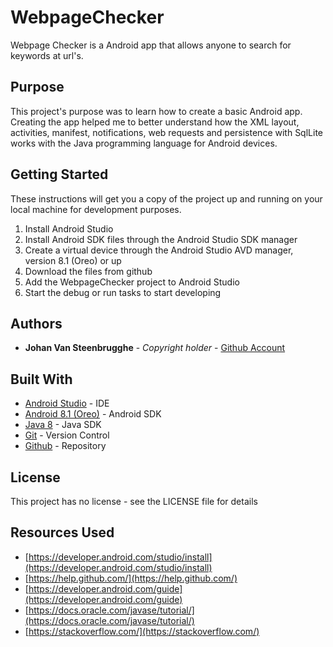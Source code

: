 # WebpageChecker

Webpage Checker is a Android app that allows anyone to search for keywords at url's.

## Purpose

This project's purpose was to learn how to create a basic Android app. Creating the app helped me to better understand how the XML layout, activities, manifest, notifications, web requests and persistence with SqlLite works with the Java programming language for Android devices.

## Getting Started

These instructions will get you a copy of the project up and running on your local machine for development purposes.

1. Install Android Studio
2. Install Android SDK files through the Android Studio SDK manager
3. Create a virtual device through the Android Studio AVD manager, version 8.1 (Oreo) or up
4. Download the files from github
5. Add the WebpageChecker project to Android Studio
6. Start the debug or run tasks to start developing

## Authors

* **Johan Van Steenbrugghe** - *Copyright holder* - [Github Account](https://github.com/JohanVanSteenbrugghe)

## Built With

* [Android Studio](https://developer.android.com/studio) - IDE
* [Android 8.1 (Oreo)](https://developer.android.com/about/versions/oreo) - Android SDK
* [Java 8](https://www.java.com/nl/download/) - Java SDK
* [Git](https://www.git-scm.com/) - Version Control
* [Github](https://github.com/) - Repository

## License

This project has no license - see the LICENSE file for details

## Resources Used

* [https://developer.android.com/studio/install](https://developer.android.com/studio/install)
* [https://help.github.com/](https://help.github.com/)
* [https://developer.android.com/guide](https://developer.android.com/guide)
* [https://docs.oracle.com/javase/tutorial/](https://docs.oracle.com/javase/tutorial/)
* [https://stackoverflow.com/](https://stackoverflow.com/)